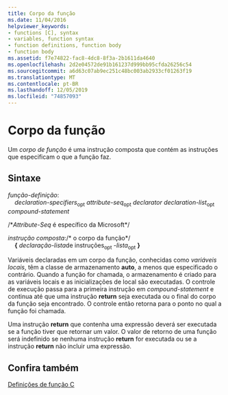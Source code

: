 ```yaml
---
title: Corpo da função
ms.date: 11/04/2016
helpviewer_keywords:
- functions [C], syntax
- variables, function syntax
- function definitions, function body
- function body
ms.assetid: f7e74822-fac8-4dc8-8f3a-2b1611da4640
ms.openlocfilehash: 2d2e04572de91b161237d999bb95cfda26256c54
ms.sourcegitcommit: a6d63c07ab9ec251c48bc003ab2933cf01263f19
ms.translationtype: MT
ms.contentlocale: pt-BR
ms.lasthandoff: 12/05/2019
ms.locfileid: "74857093"
---
```

# <a name="function-body"></a>Corpo da função

Um *corpo de função* é uma instrução composta que contém as instruções que especificam o que a função faz.

## <a name="syntax"></a>Sintaxe

*função-definição*:<br/>
&nbsp;&nbsp;&nbsp;&nbsp;*declaration-specifiers*<sub>opt</sub> *attribute-seq*<sub>opt</sub> *declarator* *declaration-list*<sub>opt</sub> *compound-statement*

/\**Attribute-Seq* é específico da Microsoft\*/

*instrução composta*:/\* o corpo da função\*/<br/>
&nbsp;&nbsp;&nbsp;&nbsp;**{** *declaração-lista*de instruções<sub>opt</sub> *-lista*<sub>opt</sub> **}**

Variáveis declaradas em um corpo da função, conhecidas como *variáveis locais*, têm a classe de armazenamento **auto**, a menos que especificado o contrário. Quando a função for chamada, o armazenamento é criado para as variáveis locais e as inicializações de local são executadas. O controle de execução passa para a primeira instrução em *compound-statement* e continua até que uma instrução **return** seja executada ou o final do corpo da função seja encontrado. O controle então retorna para o ponto no qual a função foi chamada.

Uma instrução **return** que contenha uma expressão deverá ser executada se a função tiver que retornar um valor. O valor de retorno de uma função será indefinido se nenhuma instrução **return** for executada ou se a instrução **return** não incluir uma expressão.

## <a name="see-also"></a>Confira também

[Definições de função C](../c-language/c-function-definitions.md)
